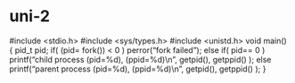 # uni-2
#include <stdio.h>
#include <sys/types.h>
#include <unistd.h>
void main()
{
  pid_t pid;
  if( (pid= fork()) < 0 )
    perror(“fork failed”);
  else if( pid== 0 )
    printf(“child process (pid=%d), (ppid=%d)\n”, getpid(), getppid() );
  else
    printf(“parent process (pid=%d), (ppid=%d)\n”, getpid(), getppid() );
}


